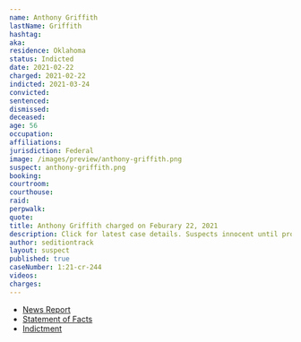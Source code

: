 ```yaml
---
name: Anthony Griffith
lastName: Griffith
hashtag:
aka:
residence: Oklahoma
status: Indicted
date: 2021-02-22
charged: 2021-02-22
indicted: 2021-03-24
convicted: 
sentenced: 
dismissed: 
deceased:
age: 56
occupation:
affiliations:
jurisdiction: Federal
image: /images/preview/anthony-griffith.png
suspect: anthony-griffith.png
booking:
courtroom:
courthouse:
raid:
perpwalk:
quote:
title: Anthony Griffith charged on Feburary 22, 2021
description: Click for latest case details. Suspects innocent until proven guilty.
author: seditiontrack
layout: suspect
published: true
caseNumber: 1:21-cr-244
videos:
charges:
---
```

- [News Report](https://tulsaworld.com/news/state-and-regional/crime-and-courts/two-fort-gibson-men-arrested-in-connection-with-u-s-capitol-riot/article_fbceb6d8-7d3b-11eb-8b67-eb689946da92.html)
- [Statement of Facts](https://www.justice.gov/usao-dc/case-multi-defendant/file/1378856/download)
- [Indictment](https://www.justice.gov/usao-dc/case-multi-defendant/file/1381761/download)
